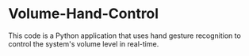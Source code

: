 # Volume-Hand-Control
This code is a Python application that uses hand gesture recognition to control the system's volume level in real-time.
